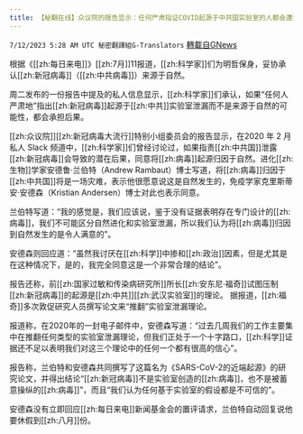 ```yaml
---
title: 【秘翻在线】众议院的报告显示：任何严肃指证COVID起源于中共国实验室的人都会遭到打压迫害
---
```

`7/12/2023 5:28 AM UTC 秘密翻譯組G-Translators` [轉載自GNews](https://gnews.org/articles/1454072)

根据《[[zh:每日来电]]》[[zh:7月]]11报道，[[zh:科学家]]们为明哲保身，妥协承认[[zh:新冠病毒]]（[[zh:中共病毒]]）来源于自然。

周二发布的一份报告中提及的私人信息显示，[[zh:科学家]]们承认，如果“任何人严肃地”指出[[zh:新冠病毒]]起源于[[zh:中共]]实验室泄漏而不是来源于自然的可能性，都会承担后果。

[[zh:众议院]][[zh:新冠病毒大流行]]特别小组委员会的报告显示，在2020 年 2 月私人 Slack 频道中，[[zh:科学家]]们曾经讨论过，如果指责[[zh:中共国]]泄露[[zh:新冠病毒]]会导致的潜在后果，同意将[[zh:病毒]]起源归因于自然。进化[[zh:生物]]学家安德鲁·兰伯特（Andrew Rambaut）博士写道，将[[zh:病毒]]归因于[[zh:中共国]]将是一场灾难，表示他很愿意说这是自然发生的，免疫学家克里斯蒂安·安德森（Kristian Andersen）博士对此也表示同意。

兰伯特写道：“我的感觉是，我们应该说，鉴于没有证据表明存在专门设计的[[zh:病毒]]，我们不可能区分自然进化和实验室泄漏，所以我们认为将[[zh:病毒]]归因到自然发生的是令人满意的”。

安德森则回应道：“虽然我讨厌在[[zh:科学]]中掺和[[zh:政治]]因素，但是尤其是在这种情况下，是的，我完全同意这是一个非常合理的结论”。

报告还称，前[[zh:国家过敏和传染病研究所]]所长[[zh:安东尼·福奇]]试图压制[[zh:新冠病毒]]的起源是[[zh:中共]][[zh:武汉实验室]]的理论。 据报道，[[zh:福奇]]多次敦促研究人员撰写论文来“推翻”实验室泄漏理论。

报道称，在2020年的一封电子邮件中，安德森写道：“过去几周我们的工作主要集中在推翻任何类型的实验室泄漏理论，但我们正处于一个十字路口，[[zh:科学]]证据还不足以表明我们对这三个理论中的任何一个都有很高的信心”。

报告称，兰伯特和安德森共同撰写了这篇名为《SARS-CoV-2的近端起源》的研究论文，并得出结论“[[zh:新冠病毒]]不是实验室创造的[[zh:病毒]]，也不是被蓄意操纵的[[zh:病毒]]”，而且“我们认为任何基于实验室的假设都是不可信的”。

安德森没有立即回应[[zh:每日来电]]新闻基金会的置评请求，兰伯特自动回复说他要休假到[[zh:八月]]份。
